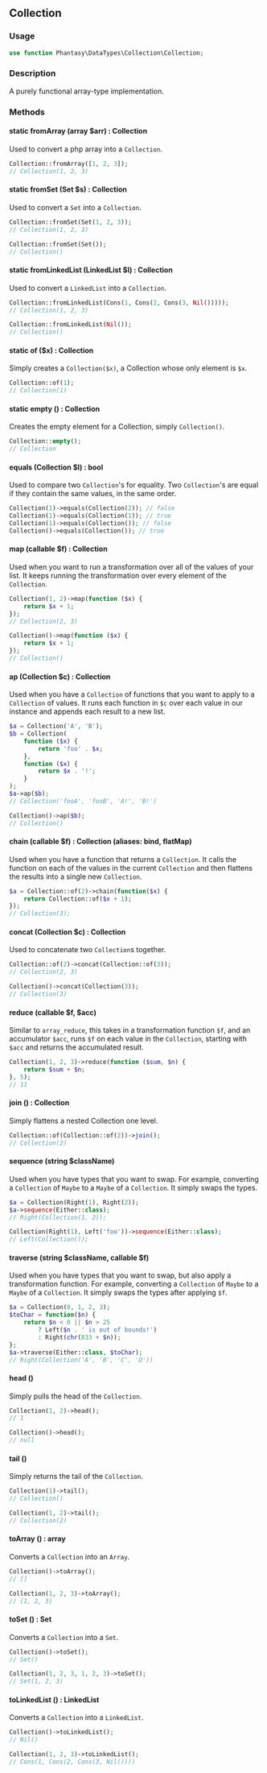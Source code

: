 ## Collection
### Usage
```php
use function Phantasy\DataTypes\Collection\Collection;
```
### Description
A purely functional array-type implementation.

### Methods
#### static fromArray (array $arr) : Collection
Used to convert a php array into a `Collection`.
```php
Collection::fromArray([1, 2, 3]);
// Collection(1, 2, 3)
```

#### static fromSet (Set $s) : Collection
Used to convert a `Set` into a `Collection`.
```php
Collection::fromSet(Set(1, 2, 3));
// Collection(1, 2, 3)

Collection::fromSet(Set());
// Collection()
```

#### static fromLinkedList (LinkedList $l) : Collection
Used to convert a `LinkedList` into a `Collection`.
```php
Collection::fromLinkedList(Cons(1, Cons(2, Cons(3, Nil()))));
// Collection(1, 2, 3)

Collection::fromLinkedList(Nil());
// Collection()
```

#### static of ($x) : Collection
Simply creates a `Collection($x)`, a Collection whose only element is `$x`.
```php
Collection::of(1);
// Collection(1)
```

#### static empty () : Collection
Creates the empty element for a Collection, simply `Collection()`.
```php
Collection::empty();
// Collection
```

#### equals (Collection $l) : bool
Used to compare two `Collection`'s for equality.
Two `Collection`'s are equal if they contain the same values, in the same order.
```php
Collection(1)->equals(Collection(2)); // false
Collection(1)->equals(Collection(1)); // true
Collection(1)->equals(Collection()); // false
Collection()->equals(Collection()); // true
```

#### map (callable $f) : Collection
Used when you want to run a transformation over all of the values of your list.
It keeps running the transformation over every element of the `Collection`.
```php
Collection(1, 2)->map(function ($x) {
    return $x + 1;
});
// Collection(2, 3)

Collection()->map(function ($x) {
    return $x + 1;
});
// Collection()
```

#### ap (Collection $c) : Collection
Used when you have a `Collection` of functions that you want to apply to a `Collection` of values.
It runs each function in `$c` over each value in our instance and appends each result to a new list.
```php
$a = Collection('A', 'B');
$b = Collection(
    function ($x) {
        return 'foo' . $x;
    },
    function ($x) {
        return $x . '!';
    }
);
$a->ap($b);
// Collection('fooA', 'fooB', 'A!', 'B!')

Collection()->ap($b);
// Collection()
```

#### chain (callable $f) : Collection (aliases: bind, flatMap)
Used when you have a function that returns a `Collection`.
It calls the function on each of the values in the current `Collection` and then flattens the results into a single new `Collection`.
```php
$a = Collection::of(2)->chain(function($x) {
    return Collection::of($x + 1);
});
// Collection(3);
```

#### concat (Collection $c) : Collection
Used to concatenate two `Collection`s together.
```php
Collection::of(2)->concat(Collection::of(3));
// Collection(2, 3)

Collection()->concat(Collection(3));
// Collection(3)
```

#### reduce (callable $f, $acc)
Similar to `array_reduce`, this takes in a transformation function `$f`,
and an accumulator `$acc`, runs `$f` on each value in the `Collection`, starting
with `$acc` and returns the accumulated result.
```php
Collection(1, 2, 3)->reduce(function ($sum, $n) {
    return $sum + $n;
}, 5);
// 11
```

#### join () : Collection
Simply flattens a nested Collection one level.
```php
Collection::of(Collection::of(2))->join();
// Collection(2)
```

#### sequence (string $className)
Used when you have types that you want to swap. For example, converting
a `Collection` of `Maybe` to a `Maybe` of a `Collection`.
It simply swaps the types.
```php
$a = Collection(Right(1), Right(2));
$a->sequence(Either::class);
// Right(Collection(1, 2));

Collection(Right(1), Left('foo'))->sequence(Either::class);
// Left(Collection());
```

#### traverse (string $className, callable $f)
Used when you have types that you want to swap, but also apply a
transformation function. For example, converting
a `Collection` of `Maybe` to a `Maybe` of a `Collection`.
It simply swaps the types after applying `$f`.
```php
$a = Collection(0, 1, 2, 3);
$toChar = function($n) {
    return $n < 0 || $n > 25
        ? Left($n . ' is out of bounds!')
        : Right(chr(833 + $n));
};
$a->traverse(Either::class, $toChar);
// Right(Collection('A', 'B', 'C', 'D'))
```

#### head ()
Simply pulls the head of the `Collection`.
```php
Collection(1, 2)->head();
// 1

Collection()->head();
// null
```

#### tail ()
Simply returns the tail of the `Collection`.
```php
Collection(1)->tail();
// Collection()

Collection(1, 2)->tail();
// Collection(2)
```

#### toArray () : array
Converts a `Collection` into an `Array`.
```php
Collection()->toArray();
// []

Collection(1, 2, 3)->toArray();
// [1, 2, 3]
```

#### toSet () : Set
Converts a `Collection` into a `Set`.
```php
Collection()->toSet();
// Set()

Collection(1, 2, 3, 1, 2, 3)->toSet();
// Set(1, 2, 3)
```

#### toLinkedList () : LinkedList
Converts a `Collection` into a `LinkedList`.
```php
Collection()->toLinkedList();
// Nil()

Collection(1, 2, 3)->toLinkedList();
// Cons(1, Cons(2, Cons(3, Nil())))
```